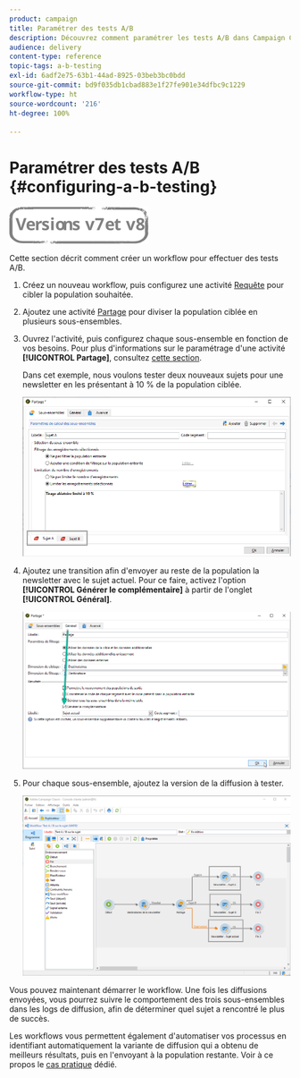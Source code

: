 ```yaml
---
product: campaign
title: Paramétrer des tests A/B
description: Découvrez comment paramétrer les tests A/B dans Campaign Classic.
audience: delivery
content-type: reference
topic-tags: a-b-testing
exl-id: 6adf2e75-63b1-44ad-8925-03beb3bc0bdd
source-git-commit: bd9f035db1cbad883e1f27fe901e34dfbc9c1229
workflow-type: ht
source-wordcount: '216'
ht-degree: 100%

---
```


# Paramétrer des tests A/B {#configuring-a-b-testing}

![](../../assets/common.svg)

Cette section décrit comment créer un workflow pour effectuer des tests A/B.

1. Créez un nouveau workflow, puis configurez une activité [Requête](../../workflow/using/query.md) pour cibler la population souhaitée.

1. Ajoutez une activité [Partage](../../workflow/using/split.md) pour diviser la population ciblée en plusieurs sous-ensembles.

1. Ouvrez l&#39;activité, puis configurez chaque sous-ensemble en fonction de vos besoins. Pour plus d&#39;informations sur le paramétrage d&#39;une activité **[!UICONTROL Partage]**, consultez [cette section](../../workflow/using/split.md).

   Dans cet exemple, nous voulons tester deux nouveaux sujets pour une newsletter en les présentant à 10 % de la population ciblée.

   ![](assets/ab-testing-split.png)

1. Ajoutez une transition afin d&#39;envoyer au reste de la population la newsletter avec le sujet actuel. Pour ce faire, activez l&#39;option **[!UICONTROL Générer le complémentaire]** à partir de l&#39;onglet **[!UICONTROL Général]**.

   ![](assets/ab-testing-complement.png)

1. Pour chaque sous-ensemble, ajoutez la version de la diffusion à tester.

   ![](assets/ab-testing-delivery.png)

Vous pouvez maintenant démarrer le workflow. Une fois les diffusions envoyées, vous pourrez suivre le comportement des trois sous-ensembles dans les logs de diffusion, afin de déterminer quel sujet a rencontré le plus de succès.

Les workflows vous permettent également d&#39;automatiser vos processus en identifiant automatiquement la variante de diffusion qui a obtenu de meilleurs résultats, puis en l&#39;envoyant à la population restante. Voir à ce propos le [cas pratique](a-b-testing-use-case.md) dédié.
